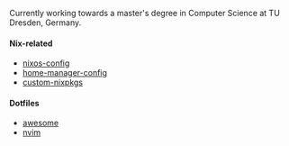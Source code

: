Currently working towards a master's degree in Computer Science at TU Dresden, Germany.

#### Nix-related
- [nixos-config](https://github.com/lwndhrst/nixos-config)
- [home-manager-config](https://github.com/lwndhrst/home-manager-config)
- [custom-nixpkgs](https://github.com/lwndhrst/custom-nixpkgs)

#### Dotfiles
- [awesome](https://github.com/lwndhrst/dotfiles-awesome)
- [nvim](https://github.com/lwndhrst/dotfiles-nvim)

<!--
**lwndhrst/lwndhrst** is a ✨ _special_ ✨ repository because its `README.md` (this file) appears on your GitHub profile.

Here are some ideas to get you started:

- 🔭 I’m currently working on ...
- 🌱 I’m currently learning ...
- 👯 I’m looking to collaborate on ...
- 🤔 I’m looking for help with ...
- 💬 Ask me about ...
- 📫 How to reach me: ...
- 😄 Pronouns: ...
- ⚡ Fun fact: ...
-->
